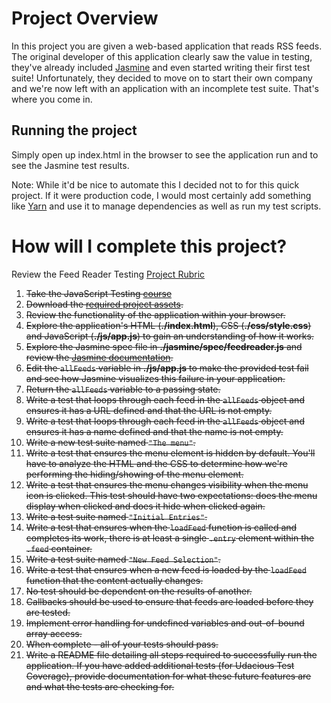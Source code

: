 # Project Overview

In this project you are given a web-based application that reads RSS 
feeds. The original developer of this application clearly saw the 
value in testing, they've already included 
[Jasmine](http://jasmine.github.io/) and even started writing their 
first test suite! Unfortunately, they decided to move on to start 
their own company and we're now left with an application with an 
incomplete test suite. That's where you come in.

## Running the project
Simply open up index.html in the browser to see the application run and
to see the Jasmine test results. 

Note: While it'd be nice to automate this I decided not to for this 
quick project. If it were production code, I would most certainly add
something like [Yarn](https://yarnpkg.com/) and use it to manage 
dependencies as well as run my test scripts.

# How will I complete this project?

Review the Feed Reader Testing [Project Rubric](https://review.udacity.com/#!/projects/3442558598/rubric)

1. ~~Take the JavaScript Testing [course](https://www.udacity.com/course/ud549)~~
2. ~~Download the [required project assets](http://github.com/udacity/frontend-nanodegree-feedreader).~~
3. ~~Review the functionality of the application within your browser.~~
4. ~~Explore the application's HTML (**./index.html**), CSS (**./css/style.css**) and JavaScript (**./js/app.js**) to gain an understanding of how it works.~~
5. ~~Explore the Jasmine spec file in **./jasmine/spec/feedreader.js** and review the [Jasmine documentation](http://jasmine.github.io).~~
6. ~~Edit the `allFeeds` variable in **./js/app.js** to make the provided test fail and see how Jasmine visualizes this failure in your application.~~
7. ~~Return the `allFeeds` variable to a passing state.~~
8. ~~Write a test that loops through each feed in the `allFeeds` object and ensures it has a URL defined and that the URL is not empty.~~
9. ~~Write a test that loops through each feed in the `allFeeds` object and ensures it has a name defined and that the name is not empty.~~
10. ~~Write a new test suite named `"The menu"`.~~
11. ~~Write a test that ensures the menu element is hidden by default. You'll have to analyze the HTML and the CSS to determine how we're performing the hiding/showing of the menu element.~~
12. ~~Write a test that ensures the menu changes visibility when the menu icon is clicked. This test should have two expectations: does the menu display when clicked and does it hide when clicked again.~~
13. ~~Write a test suite named `"Initial Entries"`.~~
14. ~~Write a test that ensures when the `loadFeed` function is called and completes its work, there is at least a single `.entry` element within the `.feed` container.~~
15. ~~Write a test suite named `"New Feed Selection"`.~~
16. ~~Write a test that ensures when a new feed is loaded by the `loadFeed` function that the content actually changes.~~
17. ~~No test should be dependent on the results of another.~~
18. ~~Callbacks should be used to ensure that feeds are loaded before they are tested.~~
19. ~~Implement error handling for undefined variables and out-of-bound array access.~~
20. ~~When complete - all of your tests should pass.~~ 
21. ~~Write a README file detailing all steps required to successfully run the application. If you have added additional tests (for Udacious Test Coverage),  provide documentation for what these future features are and what the tests are checking for.~~
